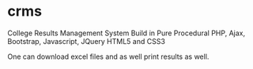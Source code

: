 # crms
College Results Management System
Build in Pure Procedural PHP, Ajax, Bootstrap, Javascript, JQuery HTML5 and CSS3

One can download excel files and as well print results as well.